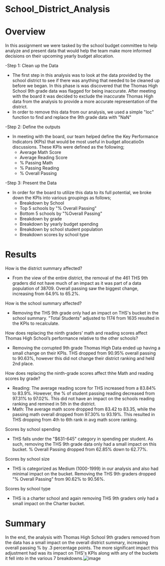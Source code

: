 # School_District_Analysis



# Overview

In this assignment we were tasked by the school budget committee to help analyze and present data that would help the team make more informed decisions on their upcoming yearly budget allocation.

-Step 1: Clean up the Data
- The first step in this analysis was to look at the data provided by the school district to see if there was anything that needed to be cleaned up before we began. In this phase is was discovered that the Thomas High School 9th grade data was flagged for being inaccurate. After meeting with the board it was decided to exclude the inaccurate Thomas High data from the analysis to provide a more accurate representation of the  district.
- In order to remove this data from our analysis, we used a simple "loc" function to find and replace the 9th grade data with "NaN"

-Step 2: Define the outputs
- In meeting with the board, our team helped define the Key Performance Indicators (KPIs) that would be most useful in budget allocatio0n discussions. These KPIs were defined as the following;
	- Average Math Score
	- Average Reading Score
	- % Passing Math
	- % Passing Reading
	- % Overall Passing

-Step 3: Present the Data
- In order for the board to utilize this data to its full potential, we broke down the KPIs into various groupings as follows;
	- Breakdown by School
	- Top 5 schools by "% Overall Passing"
	- Bottom 5 schools by "%Overall Passing"
	- Breakdown by grade
	- Breakdown by yearly budget spending
	- Breakdown by school student population
	- Breakdown scores by school type


# Results
How is the district summary affected?
- From the view of the entire district, the removal of the 461 THS 9th graders did not have much of an impact as it was part of a data population of 38709. Overall passing saw the biggest change, increasing from 64.9% to 65.2%.
					
How is the school summary affected?
- Removing the THS 9th grade only had an impact on THS's bucket in the school summary. "Total Students" adjusted to 1174 from 1635 resulted in the KPIs to recalculate.
	
How does replacing the ninth graders’ math and reading scores affect Thomas High School’s performance relative to the other schools?
- Removing the corrupted 9th grade Thomas High Data ended up having a small change on their KPIs. THS dropped from 90.95% overall passing to 90.63%, however this did not change their district ranking and held 2nd place.

How does replacing the ninth-grade scores affect thhe Math and reading scores by grade?
- Reading: The average reading score for THS increased from a 83.84% to 83.9%. However, the % of student passing reading decreased from 97.31% to 97.02%. This did not have an impact on the schools reading ranking and remined in 5th in the district.
- Math: The average math score dropped from 83.42 to 83.35, while the passing math overall dropped from 97.30% to 93.19%. This resulted in THS dropping from 4th to 6th rank in avg math score ranking.
							
Scores by school spending
- THS falls under the "$631-645" category in spending per student. As such, removing the THS 9th grade data only had a small impact on this bucket. % Overall Passing dropped from 62.85% down to 62.77%.

Scores by school size
- THS is categorized as Medium (1000-1999) in our analysis and also had minimal impact on the bucket. Removing the THS 9th graders dropped "% Overall Passing" from 90.62% to 90.56%.

Scores by school type
- THS is a charter school and again removing THS 9th graders only had a small impact on the Charter bucket.
			
# Summary
In the end, the analysis with Thomas High School 9th graders removed from the data has a small impact on the overall district summary, increasing overall passing % by .3 percentage points. The more significant impact this adjustment had was its impact on THS's KPIs along with any of the buckets it fell into in the various 7 breakdowns.![image](https://user-images.githubusercontent.com/107438816/179444249-749b292b-d9e1-4637-ac28-9302a02d4e83.png)

